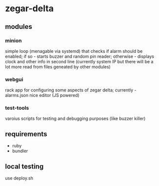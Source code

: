 # zegar-delta

## modules
### minion
simple loop (menagable via systemd) that checks if alarm should be enabled; if so - starts buzzer and random pin reader; otherwise - displays clock and other info in second line (currently system IP but there will be a lot more read from files geneated by other modules)
### webgui
rack app for configuring some aspects of zegar delta; currently - alarms.json nice editor (JS powered)
### test-tools
varoius scripts for testing and debugging purposes (like buzzer killer)

## requirements
- ruby
- bundler

## local testing
use deploy.sh
